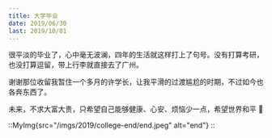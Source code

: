 ```yaml
---
title: 大学毕业
date: 2019/06/30
last: 2019/10/01
---
```


很平淡的毕业了，心中毫无波澜，四年的生活就这样打上了句号。没有打算考研，也没打算逗留，带上行李就直接去了广州。

谢谢那位收留我暂住一个多月的许学长，让我平滑的过渡尴尬的时期，不过如今也各奔东西了。

未来，不求大富大贵，只希望自己能够健康、心安、烦恼少一点，希望世界和平 🙏

::MyImg{src="/imgs/2019/college-end/end.jpeg" alt="end"}
::